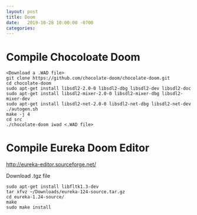 ```yaml
---
layout: post
title: Doom
date:   2019-10-28 10:00:00 -0700
categories:
---
```


# Compile Chocoloate Doom

```
<Download a .WAD file> 
git clone https://github.com/chocolate-doom/chocolate-doom.git
cd chocolate-doom
sudo apt-get install libsdl2-2.0-0 libsdl2-dbg libsdl2-dev libsdl2-doc
sudo apt-get install libsdl2-mixer-2.0-0 libsdl2-mixer-dbg libsdl2-mixer-dev
sudo apt-get install libsdl2-net-2.0-0 libsdl2-net-dbg libsdl2-net-dev
./autogen.sh
make -j 4
cd src
./chocolate-doom iwad <.WAD file>

```

# Compile Eureka Doom Editor

http://eureka-editor.sourceforge.net/

Download .tgz file
```
sudo apt-get install libfltk1.3-dev
tar xfvz ~/Downloads/eureka-124-source.tar.gz
cd eureka-1.24-source/
make
sudo make install
```
